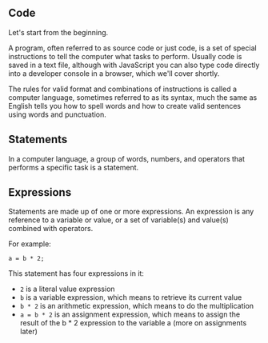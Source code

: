 ## Code

Let's start from the beginning.

A program, often referred to as source code or just code, is a set of special instructions to tell the computer what tasks to perform. Usually code is saved in a text file, although with JavaScript you can also type code directly into a developer console in a browser, which we'll cover shortly.

The rules for valid format and combinations of instructions is called a computer language, sometimes referred to as its syntax, much the same as English tells you how to spell words and how to create valid sentences using words and punctuation.

## Statements

In a computer language, a group of words, numbers, and operators that performs a specific task is a statement.

## Expressions

Statements are made up of one or more expressions. An expression is any reference to a variable or value, or a set of variable(s) and value(s) combined with operators.

For example:
```
a = b * 2;
```
This statement has four expressions in it:

- ``` 2 ``` is a literal value expression
- ``` b ``` is a variable expression, which means to retrieve its current value
- ``` b * 2 ``` is an arithmetic expression, which means to do the multiplication
- ``` a = b * 2 ``` is an assignment expression, which means to assign the result of the b * 2 expression to the variable a (more on assignments later)
